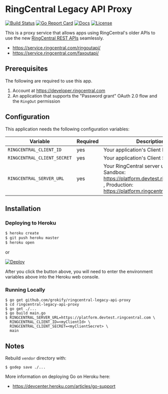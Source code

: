 RingCentral Legacy API Proxy
============================

[![Build Status][build-status-svg]][build-status-link]
[![Go Report Card][goreport-svg]][goreport-link]
[![Docs][docs-godoc-svg]][docs-godoc-link]
[![License][license-svg]][license-link]

 [build-status-svg]: https://api.travis-ci.org/grokify/ringcentral-legacy-api-proxy.svg?branch=master
 [build-status-link]: https://travis-ci.org/grokify/ringcentral-legacy-api-proxy
 [goreport-svg]: https://goreportcard.com/badge/github.com/grokify/ringcentral-legacy-api-proxy
 [goreport-link]: https://goreportcard.com/report/github.com/grokify/ringcentral-legacy-api-proxy
 [docs-godoc-svg]: https://img.shields.io/badge/docs-godoc-blue.svg
 [docs-godoc-link]: https://godoc.org/github.com/grokify/ringcentral-legacy-api-proxy
 [license-svg]: https://img.shields.io/badge/license-MIT-blue.svg
 [license-link]: https://github.com/grokify/ringcentral-legacy-api-proxy/blob/master/LICENSE

This is a proxy service that allows apps using RingCentral's older APIs to use the new [RingCentral REST APIs](https://developer.ringcentral.com) seamlessly.

* https://service.ringcentral.com/ringoutapi/
* https://service.ringcentral.com/faxoutapi/

## Prerequisites

The following are required to use this app.

1. Account at https://developer.ringcentral.com
2. An application that supports the "Password grant" OAuth 2.0 flow and the `RingOut` permission

## Configuration

This application needs the following configuration variables:

| Variable | Required | Description |
|----------|----------|-------------|
| `RINGCENTRAL_CLIENT_ID` | yes | Your application's Client ID |
| `RINGCENTRAL_CLIENT_SECRET` | yes | Your application's Client Secret |
| `RINGCENTRAL_SERVER_URL` | yes | Your RingCentral server url, e.g. Sandbox: https://platform.devtest.ringcentral.com , Production: https://platform.ringcentral.com |

## Installation

### Deploying to Heroku

```sh
$ heroku create
$ git push heroku master
$ heroku open
```

or

[![Deploy](https://www.herokucdn.com/deploy/button.png)](https://heroku.com/deploy)

After you click the button above, you will need to enter the environment variables above into the Heroku web console.

### Running Locally

```
$ go get github.com/grokify/ringcentral-legacy-api-proxy
$ cd ringcentral-legacy-api-proxy
$ go get ./...
$ go build main.go
$ RINGCENTRAL_SERVER_URL=https://platform.devtest.ringcentral.com \
  RINGCENTRAL_CLIENT_ID=<myClientId> \
  RINGCENTRAL_CLIENT_SECRET=<myClientSecret> \
  main
```

## Notes

Rebuild `vendor` directory with:

```
$ godep save ./...
```

More information on deploying Go on Heroku here:

* https://devcenter.heroku.com/articles/go-support